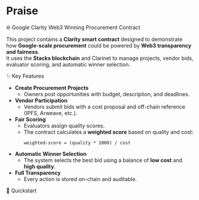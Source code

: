 # Praise
 🌐 Google Clarity Web3 Winning Procurement Contract

This project contains a **Clarity smart contract** designed to demonstrate how **Google-scale procurement** could be powered by **Web3 transparency and fairness**.  
It uses the **Stacks blockchain** and Clarinet to manage projects, vendor bids, evaluator scoring, and automatic winner selection.

✨ Key Features

- **Create Procurement Projects**
  - Owners post opportunities with budget, description, and deadlines.
- **Vendor Participation**
  - Vendors submit bids with a cost proposal and off-chain reference (IPFS, Arweave, etc.).
- **Fair Scoring**
  - Evaluators assign quality scores.
  - The contract calculates a **weighted score** based on quality and cost:
    ```
    weighted-score = (quality * 1000) / cost
    ```
- **Automatic Winner Selection**
  - The system selects the best bid using a balance of **low cost** and **high quality**.
- **Full Transparency**
  - Every action is stored on-chain and auditable.

🚀 Quickstart



